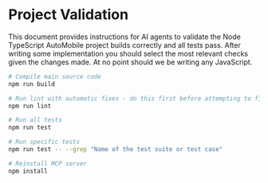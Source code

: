 # Project Validation

This document provides instructions for AI agents to validate the Node TypeScript AutoMobile project
builds correctly and all tests pass. After writing some implementation you should select the most relevant checks given
the changes made. At no point should we be writing any JavaScript.

```bash
# Compile main source code
npm run build

# Run lint with automatic fixes - do this first before attempting to fix lint errors via editing  
npm run lint

# Run all tests
npm run test

# Run specific tests
npm run test -- --grep "Name of the test suite or test case"

# Reinstall MCP server
npm install
```

